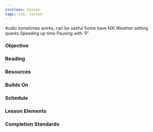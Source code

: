 ```yaml
---
cssclass: lesson
tags: sim, lesson
---
```


Audio sometimes works, can be useful
Some have NXi
Weather setting quarks
Speeding up time
Pausing with 'P'

### Objective

### Reading

### Resources

### Builds On

### Schedule

### Lesson Elements

### Completion Standards
